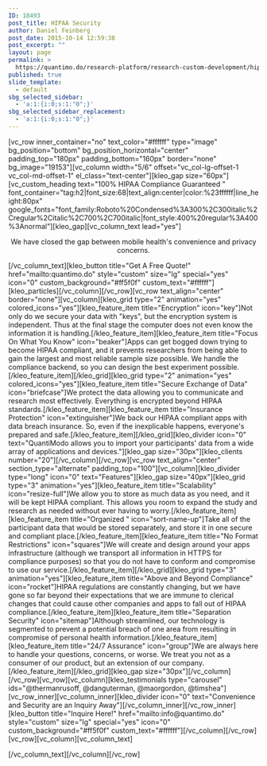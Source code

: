 ```yaml
---
ID: 18493
post_title: HIPAA Security
author: Daniel Feinberg
post_date: 2015-10-14 12:59:38
post_excerpt: ""
layout: page
permalink: >
  https://quantimo.do/research-platform/research-custom-development/hipaa-security/
published: true
slide_template:
  - default
sbg_selected_sidebar:
  - 'a:1:{i:0;s:1:"0";}'
sbg_selected_sidebar_replacement:
  - 'a:1:{i:0;s:1:"0";}'
---
```

[vc_row inner_container="no" text_color="#ffffff" type="image" bg_position="bottom" bg_position_horizontal="center" padding_top="180px" padding_bottom="160px" border="none" bg_image="19153"][vc_column width="5/6" offset="vc_col-lg-offset-1 vc_col-md-offset-1" el_class="text-center"][kleo_gap size="60px"][vc_custom_heading text="100% HIPAA Compliance Guaranteed " font_container="tag:h2|font_size:68|text_align:center|color:%23ffffff|line_height:80px" google_fonts="font_family:Roboto%20Condensed%3A300%2C300italic%2Cregular%2Citalic%2C700%2C700italic|font_style:400%20regular%3A400%3Anormal"][kleo_gap][vc_column_text lead="yes"]
<p style="text-align: center;">We have closed the gap between mobile health's convenience and privacy concerns.</p>
[/vc_column_text][kleo_button title="Get A Free Quote!" href="mailto:quantimo.do" style="custom" size="lg" special="yes" icon="0" custom_background="#ff5f0f" custom_text="#ffffff"][kleo_particles][/vc_column][/vc_row][vc_row text_align="center" border="none"][vc_column][kleo_grid type="2" animation="yes" colored_icons="yes"][kleo_feature_item title="Encryption" icon="key"]Not only do we secure your data with "keys", but the encryption system is independent. Thus at the final stage the computer does not even know the information it is handling.[/kleo_feature_item][kleo_feature_item title="Focus On What You Know" icon="beaker"]Apps can get bogged down trying to become HIPAA compliant, and it prevents researchers from being able to gain the largest and most reliable sample size possible. We handle the compliance backend, so you can design the best experiment possible.[/kleo_feature_item][/kleo_grid][kleo_grid type="2" animation="yes" colored_icons="yes"][kleo_feature_item title="Secure Exchange of Data" icon="briefcase"]We protect the data allowing you to communicate and research most effectively. Everything is encrypted beyond HIPAA standards.[/kleo_feature_item][kleo_feature_item title="Insurance Protection" icon="extinguisher"]We back our HIPAA compliant apps with data breach insurance. So, even if the inexplicable happens, everyone's prepared and safe.[/kleo_feature_item][/kleo_grid][kleo_divider icon="0" text="QuantiModo allows you to import your participants' data from a wide array of applications and devices."][kleo_gap size="30px"][kleo_clients number="20"][/vc_column][/vc_row][vc_row text_align="center" section_type="alternate" padding_top="100"][vc_column][kleo_divider type="long" icon="0" text="Features"][kleo_gap size="40px"][kleo_grid type="3" animation="yes"][kleo_feature_item title="Scalability" icon="resize-full"]We allow you to store as much data as you need, and it will be kept HIPAA compliant. This allows you room to expand the study and research as needed without ever having to worry.[/kleo_feature_item][kleo_feature_item title="Organized " icon="sort-name-up"]Take all of the participant data that would be stored separately, and store it in one secure and compliant place.[/kleo_feature_item][kleo_feature_item title="No Format Restrictions" icon="squares"]We will create and design around your apps infrastructure (although we transport all information in HTTPS for compliance purposes) so that you do not have to conform and compromise to use our service.[/kleo_feature_item][/kleo_grid][kleo_grid type="3" animation="yes"][kleo_feature_item title="Above and Beyond Compliance" icon="rocket"]HIPAA regulations are constantly changing, but we have gone so far beyond their expectations that we are immune to clerical changes that could cause other companies and apps to fall out of HIPAA compliance.[/kleo_feature_item][kleo_feature_item title="Separation Security" icon="sitemap"]Although streamlined, our technology is segmented to prevent a potential breach of one area from resulting in compromise of personal health information.[/kleo_feature_item][kleo_feature_item title="24/7 Assurance" icon="group"]We are always here to handle your questions, concerns, or worse. We treat you not as a consumer of our product, but an extension of our company.[/kleo_feature_item][/kleo_grid][kleo_gap size="30px"][/vc_column][/vc_row][vc_row][vc_column][kleo_testimonials type="carousel" ids="@thermanrusoff, @danguterman, @maorgordon, @timshea"][vc_row_inner][vc_column_inner][kleo_divider icon="0" text="Convenience and Security are an Inquiry Away"][/vc_column_inner][/vc_row_inner][kleo_button title="Inquire Here!" href="mailto:info@quantimo.do" style="custom" size="lg" special="yes" icon="0" custom_background="#ff5f0f" custom_text="#ffffff"][/vc_column][/vc_row][vc_row][vc_column][vc_column_text]

[/vc_column_text][/vc_column][/vc_row]